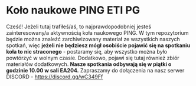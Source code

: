 # Koło naukowe PING ETI PG
Cześć! Jeżeli tutaj trafiłeś/aś, to najprawdopodobniej jesteś zainteresowany/a aktywnością koła naukowego PING. W tym repozytorium będzie można znaleźć zarchiwizowany materiał ze wszystkich naszych spotkań, więc **jeżeli nie będziesz mógł osobiście pojawić się na spotkaniu koła to nic straconego** - postaramy się, aby wszystko można było powtórzyć w wolnym czasie. Dodatkowo, pojawi się tutaj również zbiór materiałów dodatkowych. **Nasze spotkania odbywają się w piątki o godzinie 10.00 w sali EA204.** Zapraszamy do dołączenia na nasz serwer DISCORD - https://discord.gg/wC349Ff
